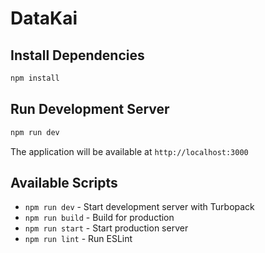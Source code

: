 # DataKai

## Install Dependencies

```bash
npm install
```

## Run Development Server

```bash
npm run dev
```

The application will be available at `http://localhost:3000`

## Available Scripts

- `npm run dev` - Start development server with Turbopack
- `npm run build` - Build for production
- `npm run start` - Start production server
- `npm run lint` - Run ESLint